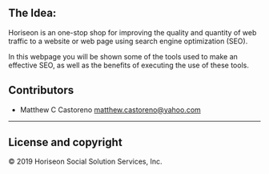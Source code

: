 ## The Idea: 

Horiseon is an one-stop shop for improving the quality and quantity of web traffic to a website or web page using search engine optimization (SEO).

In this webpage you will be shown some of the tools used to make an effective SEO, as well as the benefits of executing the use of these tools. 


## Contributors 

- Matthew C Castoreno <matthew.castoreno@yahoo.com>

---

## License and copyright

© 2019 Horiseon Social Solution Services, Inc.
